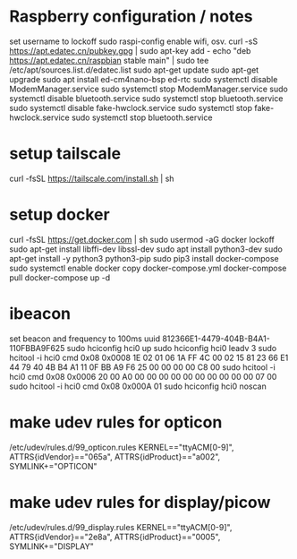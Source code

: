 # Raspberry configuration / notes

set username to lockoff
sudo raspi-config enable wifi, osv.
curl -sS https://apt.edatec.cn/pubkey.gpg | sudo apt-key add -
echo "deb https://apt.edatec.cn/raspbian stable main" | sudo tee /etc/apt/sources.list.d/edatec.list
sudo apt-get update
sudo apt-get upgrade
sudo apt install ed-cm4nano-bsp ed-rtc
sudo systemctl disable ModemManager.service
sudo systemctl stop ModemManager.service
sudo systemctl disable bluetooth.service
sudo systemctl stop bluetooth.service
sudo systemctl disable fake-hwclock.service
sudo systemctl stop fake-hwclock.service
sudo systemctl stop bluetooth.service

# setup tailscale

curl -fsSL https://tailscale.com/install.sh | sh

# setup docker

curl -fsSL https://get.docker.com | sh
sudo usermod -aG docker lockoff
sudo apt-get install libffi-dev libssl-dev
sudo apt install python3-dev
sudo apt-get install -y python3 python3-pip
sudo pip3 install docker-compose
sudo systemctl enable docker
copy docker-compose.yml
docker-compose pull
docker-compose up -d

# ibeacon

set beacon and frequency to 100ms uuid 812366E1-4479-404B-B4A1-110FBBA9F625
sudo hciconfig hci0 up
sudo hciconfig hci0 leadv 3
sudo hcitool -i hci0 cmd 0x08 0x0008 1E 02 01 06 1A FF 4C 00 02 15 81 23 66 E1 44 79 40 4B B4 A1 11 0F BB A9 F6 25 00 00 00 00 C8 00
sudo hcitool -i hci0 cmd 0x08 0x0006 20 00 A0 00 00 00 00 00 00 00 00 00 00 07 00
sudo hcitool -i hci0 cmd 0x08 0x000A 01
sudo hciconfig hci0 noscan

# make udev rules for opticon

/etc/udev/rules.d/99_opticon.rules
KERNEL=="ttyACM[0-9]", ATTRS{idVendor}=="065a", ATTRS{idProduct}=="a002", SYMLINK+="OPTICON"

# make udev rules for display/picow

/etc/udev/rules.d/99_display.rules
KERNEL=="ttyACM[0-9]", ATTRS{idVendor}=="2e8a", ATTRS{idProduct}=="0005", SYMLINK+="DISPLAY"
